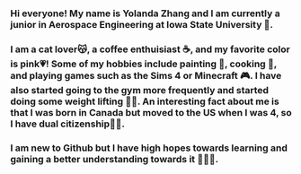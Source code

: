 ### Hi everyone! My name is Yolanda Zhang and I am currently a junior in Aerospace Engineering at Iowa State University 🚀.
### I am a cat lover😽, a coffee enthuisiast ☕, and my favorite color is pink💗! Some of my hobbies include painting 🎨, cooking 🍳, and playing games such as the Sims 4 or Minecraft 🎮. I have also started going to the gym more frequently and started doing some weight lifting 🏋️‍♀️. An interesting fact about me is that I was born in Canada but moved to the US when I was 4, so I have dual citizenship🍁🦅. 
### I am new to Github but I have high hopes towards learning and gaining a better understanding towards it 👾🤖😸.

<!--
**yolandaz730/yolandaz730** is a ✨ _special_ ✨ repository because its `README.md` (this file) appears on your GitHub profile.

Here are some ideas to get you started:

- 🔭 I’m currently working on ...
- 🌱 I’m currently learning ...
- 👯 I’m looking to collaborate on ...
- 🤔 I’m looking for help with ...
- 💬 Ask me about ...
- 📫 How to reach me: ...
- 😄 Pronouns: ...
- ⚡ Fun fact: ...
-->
